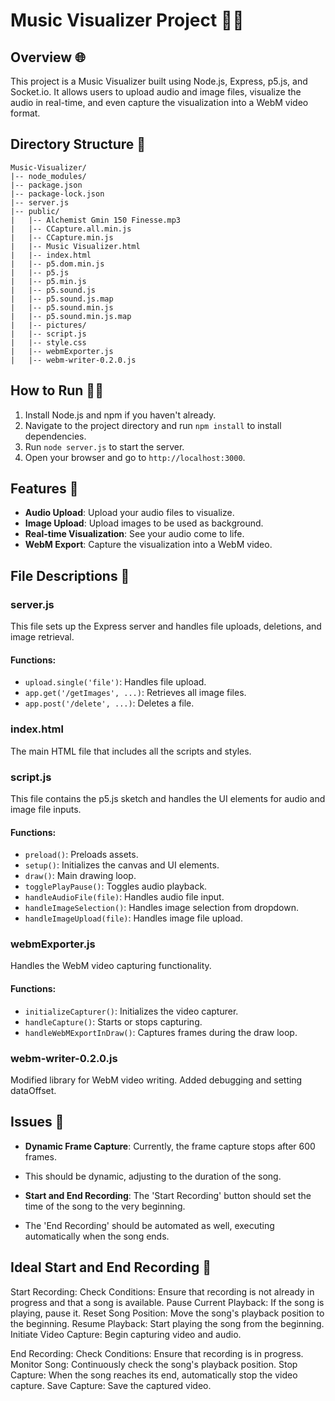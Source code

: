 # Music Visualizer Project 🎵🎨

## Overview 🌐

This project is a Music Visualizer built using Node.js, Express, p5.js, and Socket.io. 
It allows users to upload audio and image files, 
visualize the audio in real-time, 
and even capture the visualization into a WebM video format.

## Directory Structure 📂

```
Music-Visualizer/
|-- node_modules/
|-- package.json
|-- package-lock.json
|-- server.js
|-- public/
|   |-- Alchemist Gmin 150 Finesse.mp3
|   |-- CCapture.all.min.js
|   |-- CCapture.min.js
|   |-- Music Visualizer.html
|   |-- index.html
|   |-- p5.dom.min.js
|   |-- p5.js
|   |-- p5.min.js
|   |-- p5.sound.js
|   |-- p5.sound.js.map
|   |-- p5.sound.min.js
|   |-- p5.sound.min.js.map
|   |-- pictures/
|   |-- script.js
|   |-- style.css
|   |-- webmExporter.js
|   |-- webm-writer-0.2.0.js
```

## How to Run 🏃‍♂️

1. Install Node.js and npm if you haven't already.
2. Navigate to the project directory and run `npm install` to install dependencies.
3. Run `node server.js` to start the server.
4. Open your browser and go to `http://localhost:3000`.

## Features 🌟

- **Audio Upload**: Upload your audio files to visualize.
- **Image Upload**: Upload images to be used as background.
- **Real-time Visualization**: See your audio come to life.
- **WebM Export**: Capture the visualization into a WebM video.

## File Descriptions 📄

### server.js

This file sets up the Express server and handles file uploads, deletions, and image retrieval.

#### Functions:
- `upload.single('file')`: Handles file upload.
- `app.get('/getImages', ...)`: Retrieves all image files.
- `app.post('/delete', ...)`: Deletes a file.

### index.html

The main HTML file that includes all the scripts and styles.

### script.js

This file contains the p5.js sketch and handles the UI elements for audio and image file inputs.

#### Functions:
- `preload()`: Preloads assets.
- `setup()`: Initializes the canvas and UI elements.
- `draw()`: Main drawing loop.
- `togglePlayPause()`: Toggles audio playback.
- `handleAudioFile(file)`: Handles audio file input.
- `handleImageSelection()`: Handles image selection from dropdown.
- `handleImageUpload(file)`: Handles image file upload.

### webmExporter.js

Handles the WebM video capturing functionality.

#### Functions:
- `initializeCapturer()`: Initializes the video capturer.
- `handleCapture()`: Starts or stops capturing.
- `handleWebMExportInDraw()`: Captures frames during the draw loop.

### webm-writer-0.2.0.js

Modified library for WebM video writing. 
Added debugging and setting dataOffset.

## Issues 🐛

- **Dynamic Frame Capture**: Currently, the frame capture stops after 600 frames.
- This should be dynamic, adjusting to the duration of the song.
  
- **Start and End Recording**: The 'Start Recording' button should set the time of the song to the very beginning.
- The 'End Recording' should be automated as well, executing automatically when the song ends.

## Ideal Start and End Recording 🌟

  Start Recording:
Check Conditions: Ensure that recording is not already in progress and that a song is available.
Pause Current Playback: If the song is playing, pause it.
Reset Song Position: Move the song's playback position to the beginning.
Resume Playback: Start playing the song from the beginning.
Initiate Video Capture: Begin capturing video and audio.

  End Recording:
Check Conditions: Ensure that recording is in progress.
Monitor Song: Continuously check the song's playback position.
Stop Capture: When the song reaches its end, automatically stop the video capture.
Save Capture: Save the captured video.
